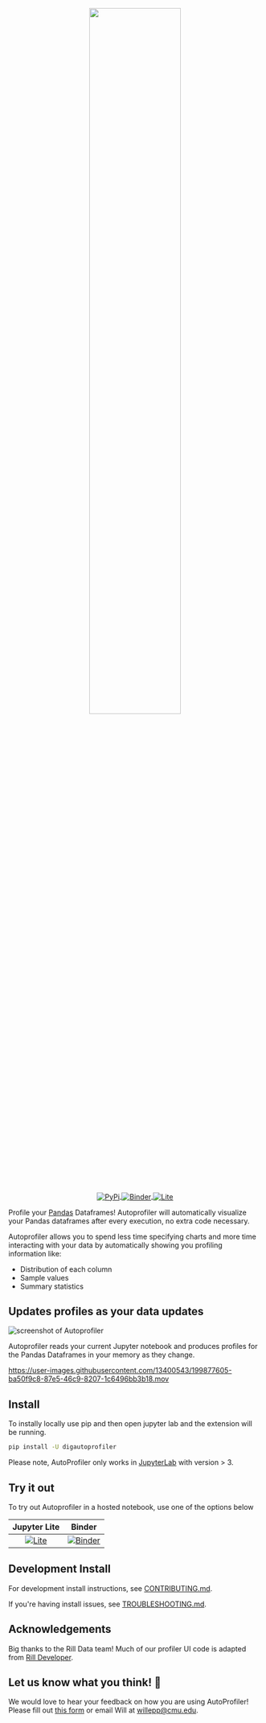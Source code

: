 <p align="center"><a href="#"><img width=60% alt="" src="https://raw.githubusercontent.com/cmudig/AutoProfiler/main/.github/screenshots/Autoprofiler_social_tag.png"></a></p>

<p align="center">
    <a href="https://pypi.org/project/digautoprofiler/">
        <img alt="PyPi" src="https://img.shields.io/pypi/v/digautoprofiler.svg" align="center">
    </a>
     <a href="https://mybinder.org/v2/gh/cmudig/AutoProfiler/HEAD?labpath=examples%2FSF%20Housing%20Demo.ipynb">
        <img alt="Binder" src="https://mybinder.org/badge_logo.svg" align="center">
    </a>
     <a href="http://dig.cmu.edu/AutoProfiler">
        <img alt="Lite" src="https://gist.githubusercontent.com/willeppy/35cdc20a3fc26e393ce76f1df35bcdfc/raw/a7fca1d0a2d62c2b49f60c0217dffbd0fe404471/lite-badge-launch-small.svg" align="center">
    </a>
</p>

Profile your [Pandas](https://pandas.pydata.org) Dataframes! Autoprofiler will automatically visualize your Pandas dataframes after every execution, no extra code necessary.

Autoprofiler allows you to spend less time specifying charts and more time interacting with your data by automatically showing you profiling information like:

-   Distribution of each column
-   Sample values
-   Summary statistics


## Updates profiles as your data updates
![screenshot of Autoprofiler](https://raw.githubusercontent.com/cmudig/AutoProfiler/main/.github/screenshots/profiler_sc.png)

Autoprofiler reads your current Jupyter notebook and produces profiles for the Pandas Dataframes in your memory as they change.

https://user-images.githubusercontent.com/13400543/199877605-ba50f9c8-87e5-46c9-8207-1c6496bb3b18.mov


## Install

To instally locally use pip and then open jupyter lab and the extension will be running.
```bash
pip install -U digautoprofiler
```

Please note, AutoProfiler only works in [JupyterLab](https://jupyter.org/install) with version > 3.

## Try it out

To try out Autoprofiler in a hosted notebook, use one of the options below

|Jupyter Lite|Binder|
|:---:|:---:|
|[![Lite](https://gist.githubusercontent.com/willeppy/35cdc20a3fc26e393ce76f1df35bcdfc/raw/a7fca1d0a2d62c2b49f60c0217dffbd0fe404471/lite-badge-launch-small.svg)](http://dig.cmu.edu/AutoProfiler) | [![Binder](https://mybinder.org/badge_logo.svg)](https://mybinder.org/v2/gh/cmudig/AutoProfiler/HEAD?labpath=examples%2FSF%20Housing%20Demo.ipynb) |

## Development Install

For development install instructions, see [CONTRIBUTING.md](CONTRIBUTING.md).

If you're having install issues, see [TROUBLESHOOTING.md](TROUBLESHOOTING.md).

## Acknowledgements

Big thanks to the Rill Data team! Much of our profiler UI code is adapted from [Rill Developer](https://github.com/rilldata/rill-developer).

## Let us know what you think! 📢

We would love to hear your feedback on how you are using AutoProfiler! Please fill out [this form](https://forms.gle/V3ejpXxMcQXqYJG48) or email Will at [willepp@cmu.edu](mailto:willepp@cmu.edu).
